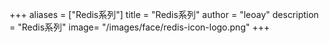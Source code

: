 +++
aliases = ["Redis系列"]
title = "Redis系列"
author = "leoay"
description = "Redis系列"
image= "/images/face/redis-icon-logo.png"
+++

